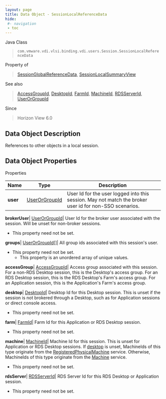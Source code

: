 ```yaml
---
layout: page
title: Data Object - SessionLocalReferenceData
hide:
 #- navigation
 - toc
---
```






Java Class  
> `com.vmware.vdi.vlsi.binding.vdi.users.Session.SessionLocalReferenceData`

Property of  
> [SessionGlobalReferenceData](vdi.users.Session.SessionGlobalReferenceData.md#field_detail), [SessionLocalSummaryView](vdi.users.Session.SessionLocalSummaryView.md#field_detail)

See also  
> [AccessGroupId](vdi.entity.AccessGroupId.md), [DesktopId](vdi.entity.DesktopId.md), [FarmId](vdi.entity.FarmId.md), [MachineId](vdi.entity.MachineId.md), [RDSServerId](vdi.entity.RDSServerId.md), [UserOrGroupId](vdi.entity.UserOrGroupId.md)

Since  
> Horizon View 6.0


## Data Object Description 

References to other objects in a local session. 

## Data Object Properties

Properties

Name |  Type |  Description   
---|---|---  
**user**| [UserOrGroupId](vdi.entity.UserOrGroupId.md)|  User Id for the user logged into this session. May not match the broker user id for non-SSO scenarios.   
  
**brokerUser**| [UserOrGroupId](vdi.entity.UserOrGroupId.md)|  User Id for the broker user associated with the session. Will be unset for non-broker sessions.   


* This property need not be set.

  
**groups**| [UserOrGroupId[]](vdi.entity.UserOrGroupId.md)|  All group ids associated with this session's user.   


* This property need not be set.
  * This property is an unordered array of unique values.

  
**accessGroup**| [AccessGroupId](vdi.entity.AccessGroupId.md)|  Access group associated with this session. For a non-RDS Desktop session, this is the Desktop's access group. For an RDS Desktop session, this is the RDS Desktop's Farm's access group. For an Application session, this is the Application's Farm's access group.   
  
**desktop**| [DesktopId](vdi.entity.DesktopId.md)|  Desktop Id for this Desktop session. This is unset if the session is not brokered through a Desktop, such as for Application sessions or direct console access.   


* This property need not be set.

  
**farm**| [FarmId](vdi.entity.FarmId.md)|  Farm Id for this Application or RDS Desktop session.   


* This property need not be set.

  
**machine**| [MachineId](vdi.entity.MachineId.md)|  Machine Id for this session. This is unset for Application or RDS Desktop sessions. If [desktop](vdi.users.Session.SessionLocalReferenceData.md#desktop) is unset, MachineIds of this type originate from the [RegisteredPhysicalMachine](vdi.resources.RegisteredPhysicalMachine.md) service. Otherwise, MachineIds of this type originate from the [Machine](vdi.resources.Machine.md) service.   


* This property need not be set.

  
**rdsServer**| [RDSServerId](vdi.entity.RDSServerId.md)|  RDS Server Id for this RDS Desktop or Application session.   


* This property need not be set.

  
  
  

  
  
